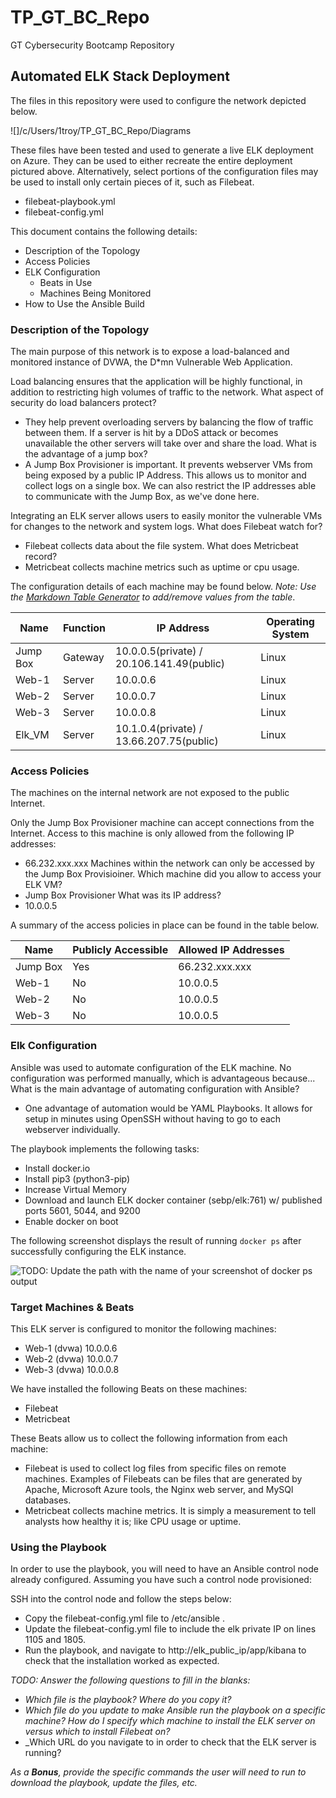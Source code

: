 # TP_GT_BC_Repo
GT Cybersecurity Bootcamp Repository
## Automated ELK Stack Deployment

The files in this repository were used to configure the network depicted below.

![]/c/Users/1troy/TP_GT_BC_Repo/Diagrams

These files have been tested and used to generate a live ELK deployment on Azure. They can be used to either recreate the entire deployment pictured above. Alternatively, select portions of the configuration files may be used to install only certain pieces of it, such as Filebeat.

  - filebeat-playbook.yml
  - filebeat-config.yml
  
This document contains the following details:
- Description of the Topology
- Access Policies
- ELK Configuration
  - Beats in Use
  - Machines Being Monitored
- How to Use the Ansible Build


### Description of the Topology

The main purpose of this network is to expose a load-balanced and monitored instance of DVWA, the D*mn Vulnerable Web Application.

Load balancing ensures that the application will be highly functional, in addition to restricting high volumes of traffic to the network.
What aspect of security do load balancers protect? 
 - They help prevent overloading servers by balancing the flow of traffic between them.  If a server is hit by a DDoS attack or becomes unavailable
  the other servers will take over and share the load. 
What is the advantage of a jump box?
 - A Jump Box Provisioner is important. It prevents webserver VMs from being exposed by a public IP Address. This allows us to monitor and collect logs on a single box. We can also restrict the IP addresses able to communicate with the Jump Box, as we've done here.

Integrating an ELK server allows users to easily monitor the vulnerable VMs for changes to the network and system logs.
What does Filebeat watch for?
 - Filebeat collects data about the file system. 
 What does Metricbeat record?
 - Metricbeat collects machine metrics such as uptime or cpu usage. 

The configuration details of each machine may be found below.
_Note: Use the [Markdown Table Generator](http://www.tablesgenerator.com/markdown_tables) to add/remove values from the table_.

| Name     | Function |               IP Address                  | Operating System |
|----------|----------|-------------------------------------------|------------------|
| Jump Box | Gateway  | 10.0.0.5(private) / 20.106.141.49(public) | Linux            |
| Web-1    | Server   | 10.0.0.6                                  | Linux            |
| Web-2    | Server   | 10.0.0.7                                  | Linux            |
| Web-3    | Server   | 10.0.0.8                                  | Linux            |
| Elk_VM   | Server   | 10.1.0.4(private) / 13.66.207.75(public)  | Linux            |

### Access Policies

The machines on the internal network are not exposed to the public Internet. 

Only the Jump Box Provisioner machine can accept connections from the Internet. 
Access to this machine is only allowed from the following IP addresses:
 - 66.232.xxx.xxx
Machines within the network can only be accessed by the Jump Box Provisioiner.
Which machine did you allow to access your ELK VM?
 - Jump Box Provisioner
What was its IP address?
 - 10.0.0.5

A summary of the access policies in place can be found in the table below.

| Name     | Publicly Accessible | Allowed IP Addresses |
|----------|---------------------|----------------------|
| Jump Box | Yes                 | 66.232.xxx.xxx       |
|  Web-1   | No                  | 10.0.0.5             |
|  Web-2   | No                  | 10.0.0.5             |
|  Web-3   | No                  | 10.0.0.5             |

### Elk Configuration

Ansible was used to automate configuration of the ELK machine. No configuration was performed manually, which is advantageous because...
What is the main advantage of automating configuration with Ansible?
 - One advantage of automation would be YAML Playbooks. It allows for setup in minutes using OpenSSH without having to go to each webserver individually. 

The playbook implements the following tasks:
- Install docker.io 
- Install pip3 (python3-pip)
- Increase Virtual Memory
- Download and launch ELK docker container (sebp/elk:761) w/ published ports 5601, 5044, and 9200
- Enable docker on boot

The following screenshot displays the result of running `docker ps` after successfully configuring the ELK instance.

![TODO: Update the path with the name of your screenshot of docker ps output](Images/docker_ps_output.png)

### Target Machines & Beats
This ELK server is configured to monitor the following machines:
- Web-1 (dvwa) 10.0.0.6
- Web-2 (dvwa) 10.0.0.7
- Web-3 (dvwa) 10.0.0.8

We have installed the following Beats on these machines:
 - Filebeat
 - Metricbeat

These Beats allow us to collect the following information from each machine:
 - Filebeat is used to collect log files from specific files on remote machines. Examples of Filebeats can be files that are generated by Apache, Microsoft Azure tools, the Nginx web server, and MySQl databases.
 - Metricbeat collects machine metrics. It is simply a measurement to tell analysts how healthy it is; like CPU usage or uptime. 



### Using the Playbook
In order to use the playbook, you will need to have an Ansible control node already configured. Assuming you have such a control node provisioned: 

SSH into the control node and follow the steps below:
- Copy the filebeat-config.yml file to /etc/ansible .
- Update the filebeat-config.yml file to include the elk private IP on lines 1105 and 1805. 
- Run the playbook, and navigate to http://elk_public_ip/app/kibana to check that the installation worked as expected.

_TODO: Answer the following questions to fill in the blanks:_
- _Which file is the playbook? Where do you copy it?_
- _Which file do you update to make Ansible run the playbook on a specific machine? How do I specify which machine to install the ELK server on versus which to install Filebeat on?_
- _Which URL do you navigate to in order to check that the ELK server is running?

_As a **Bonus**, provide the specific commands the user will need to run to download the playbook, update the files, etc._
